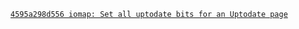 [`4595a298d556 iomap: Set all uptodate bits for an Uptodate page`](https://git.kernel.org/pub/scm/linux/kernel/git/torvalds/linux.git/commit/?id=4595a298d5563cf76c1d852970f162051fd1a7a6)
